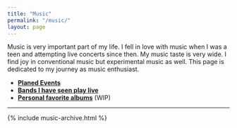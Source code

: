 ```yaml
---
title: "Music"
permalink: "/music/"
layout: page
---
```


Music is very important part of my life. I fell in love with music when I was a teen and
attempting live concerts since then. My music taste is very wide. I find joy in conventional
music but experimental music as well. This page is dedicated to my journey as music enthusiast.

- **[Planed Events](/events/)**
- **[Bands I have seen play live](/bands/)**
- **[Personal favorite albums](/albums/)** (WIP)

---

{% include music-archive.html %}

